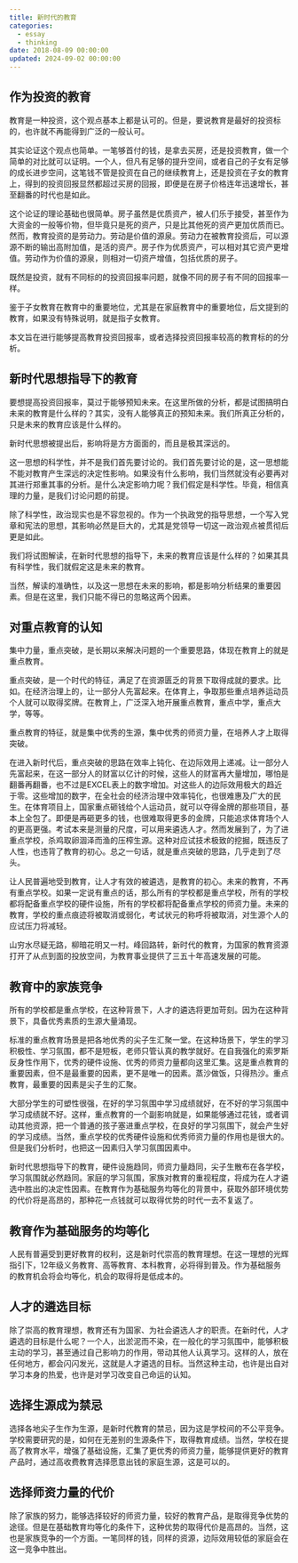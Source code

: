 ```yaml
---
title: 新时代的教育
categories:
  - essay
  - thinking
date: 2018-08-09 00:00:00
updated: 2024-09-02 00:00:00
---
```


## 作为投资的教育 ##

教育是一种投资，这个观点基本上都是认可的。但是，要说教育是最好的投资标的，也许就不再能得到广泛的一般认可。

其实论证这个观点也简单。一笔够首付的钱，是拿去买房，还是投资教育，做一个简单的对比就可以证明。一个人，但凡有足够的提升空间，或者自己的子女有足够的成长进步空间，这笔钱不管是投资在自己的继续教育上，还是投资在子女的教育上，得到的投资回报显然都超过买房的回报，即便是在房子价格连年迅速增长，甚至翻番的时代也是如此。

这个论证的理论基础也很简单。房子虽然是优质资产，被人们乐于接受，甚至作为大资金的一般等价物，但毕竟只是死的资产，只是比其他死的资产更加优质而已。然而，教育投资的是劳动力。劳动是价值的源泉。劳动力在被教育投资后，可以源源不断的输出高附加值，是活的资产。房子作为优质资产，可以相对其它资产更增值。劳动作为价值的源泉，则相对一切资产增值，包括优质的房子。

既然是投资，就有不同标的的投资回报率问题，就像不同的房子有不同的回报率一样。

鉴于子女教育在教育中的重要地位，尤其是在家庭教育中的重要地位，后文提到的教育，如果没有特殊说明，就是指子女教育。

本文旨在进行能够提高教育投资回报率，或者选择投资回报率较高的教育标的的分析。

## 新时代思想指导下的教育 ##

要想提高投资回报率，莫过于能够预知未来。在这里所做的分析，都是试图搞明白未来的教育是什么样的？其实，没有人能够真正的预知未来。我们所真正分析的，只是未来的教育应该是什么样的。

新时代思想被提出后，影响将是方方面面的，而且是极其深远的。

这一思想的科学性，并不是我们首先要讨论的。我们首先要讨论的是，这一思想能不能对教育产生深远的决定性影响。如果没有什么影响，我们当然就没有必要再对其进行郑重其事的分析。是什么决定影响力呢？我们假定是科学性。毕竟，相信真理的力量，是我们讨论问题的前提。

除了科学性，政治现实也是不容忽视的。作为一个执政党的指导思想，一个写入党章和宪法的思想，其影响必然是巨大的，尤其是党领导一切这一政治观点被贯彻后更是如此。

我们将试图解读，在新时代思想的指导下，未来的教育应该是什么样的？如果其具有科学性，我们就假定这是未来的教育。

当然，解读的准确性，以及这一思想在未来的影响，都是影响分析结果的重要因素。但是在这里，我们只能不得已的忽略这两个因素。

## 对重点教育的认知 ##

集中力量，重点突破，是长期以来解决问题的一个重要思路，体现在教育上的就是重点教育。

重点突破，是一个时代的特征，满足了在资源匮乏的背景下取得成就的要求。比如。在经济治理上的，让一部分人先富起来。在体育上，争取那些重点培养运动员个人就可以取得奖牌。在教育上，广泛深入地开展重点教育，重点中学，重点大学，等等。

重点教育的特征，就是集中优秀的生源，集中优秀的师资力量，在培养人才上取得突破。

在进入新时代后，重点突破的思路在效率上钝化、在边际效用上递减。让一部分人先富起来，在这一部分人的财富以亿计的时候，这些人的财富再大量增加，哪怕是翻番再翻番，也不过是EXCEL表上的数字增加。对这些人的边际效用极大的趋近于零。这些增加的数字，在全社会的经济治理中效率钝化，也很难惠及广大的民生。在体育项目上，国家重点砸钱给个人运动员，就可以夺得金牌的那些项目，基本上全包了。即便是再砸更多的钱，也很难取得更多的金牌，只能追求体育场个人的更高更强。考试本来是测量的尺度，可以用来遴选人才。然而发展到了，为了进重点学校，杀鸡取卵涸泽而渔的压榨生源。这种对应试技术极致的挖掘，既违反了人性，也违背了教育的初心。总之一句话，就是重点突破的思路，几乎走到了尽头。

让人民普遍地受到教育，让人才有效的被遴选，是教育的初心。未来的教育，不再有重点学校。如果一定说有重点的话，那么所有的学校都是重点学校，所有的学校都将配备重点学校的硬件设施，所有的学校都将配备重点学校的师资力量。未来的教育，学校的重点痕迹将被取消或弱化，考试状元的称呼将被取消，对生源个人的应试压力将减轻。

山穷水尽疑无路，柳暗花明又一村。峰回路转，新时代的教育，为国家的教育资源打开了从点到面的投放空间，为教育事业提供了三五十年高速发展的可能。

## 教育中的家族竞争 ##

所有的学校都是重点学校，在这种背景下，人才的遴选将更加苛刻。因为在这种背景下，具备优秀素质的生源大量涌现。

标准的重点教育场景是把各地优秀的尖子生汇聚一堂。在这种场景下，学生的学习积极性、学习氛围，都不是短板，老师只管认真的教学就好。在自我强化的索罗斯反身性作用下，优秀的硬件设施、优秀的师资力量都向这里汇集。这是重点教育的重要因素，但不是最重要的因素，更不是唯一的因素。蒸沙做饭，只得热沙。重点教育，最重要的因素是尖子生的汇聚。

大部分学生的可塑性很强，在好的学习氛围中学习成绩就好，在不好的学习氛围中学习成绩就不好。这样，重点教育的一个副影响就是，如果能够通过花钱，或者调动其他资源，把一个普通的孩子塞进重点学校，在良好的学习氛围下，就会产生好的学习成绩。当然，重点学校的优秀硬件设施和优秀师资力量的作用也是很大的。但是我们分析时，也把这一因素归入学习氛围因素中。

新时代思想指导下的教育，硬件设施趋同，师资力量趋同，尖子生散布在各学校，学习氛围就必然趋同。家庭的学习氛围，家族对教育的重视程度，将成为在人才遴选中胜出的决定性因素。在教育作为基础服务均等化的背景中，获取外部环境优势的代价将是高昂的，那种花一点钱就可以取得优势的时代一去不复返了。

## 教育作为基础服务的均等化 ##

人民有普遍受到更好教育的权利，这是新时代崇高的教育理想。在这一理想的光辉指引下，12年级义务教育、高等教育、本科教育，必将得到普及。作为基础服务的教育机会将会均等化，机会的取得将是低成本的。

## 人才的遴选目标 ##

除了崇高的教育理想，教育还有为国家、为社会遴选人才的职责。在新时代，人才遴选的目标是什么呢？一个人，出淤泥而不染，在一般化的学习氛围中，能够积极主动的学习，甚至通过自己影响力的作用，带动其他人认真学习。这样的人，放在任何地方，都会闪闪发光，这就是人才遴选的目标。当然这种主动，也许是出自对学习本身的热爱，也许是对学习改变自己命运的认知。

## 选择生源成为禁忌 ##

选择各地尖子生作为生源，是新时代教育的禁忌，因为这是学校间的不公平竞争。学校需要研究的是，如何在无差别的生源条件下，取得教育成绩。当然，学校在提高了教育水平，增强了基础设施，汇集了更优秀的师资力量，能够提供更好的教育产品时，通过高收费教育选择愿意出钱的家庭生源，这是可以的。

## 选择师资力量的代价 ##

除了家族的努力，能够选择较好的师资力量，较好的教育产品，是取得竞争优势的途径。但是在基础教育均等化的条件下，这种优势的取得代价是高昂的。当然，这也是家族竞争的一个方面。一笔同样的钱，同样的资源，边际效用较低的家庭会在这一竞争中胜出。

